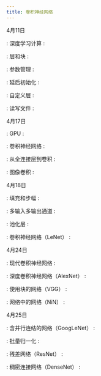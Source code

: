 ```yaml
---
title: 卷积神经网络
---
```


4月11日

: 深度学习计算
  : [<span class="iconfont icon-xiaoshuo-copy"></span>](https://zh-v2.d2l.ai/chapter_deep-learning-computation/index.html)

: 层和块
  : [<span class="iconfont icon-xiaoshuo-copy"></span>](https://zh-v2.d2l.ai/chapter_deep-learning-computation/model-construction.html)

: 参数管理
  : [<span class="iconfont icon-xiaoshuo-copy"></span>](https://zh-v2.d2l.ai/chapter_deep-learning-computation/parameters.html)

: 延后初始化
  : [<span class="iconfont icon-xiaoshuo-copy"></span>](https://zh-v2.d2l.ai/chapter_deep-learning-computation/deferred-init.html)

: 自定义层
  : [<span class="iconfont icon-xiaoshuo-copy"></span>](https://zh-v2.d2l.ai/chapter_deep-learning-computation/custom-layer.html)

: 读写文件
  : [<span class="iconfont icon-xiaoshuo-copy"></span>](https://zh-v2.d2l.ai/chapter_deep-learning-computation/read-write.html)


4月17日

: GPU
  : [<span class="iconfont icon-xiaoshuo-copy"></span>](https://zh-v2.d2l.ai/chapter_deep-learning-computation/use-gpu.html)

: 卷积神经网络
  : [<span class="iconfont icon-xiaoshuo-copy"></span>](https://zh-v2.d2l.ai/chapter_convolutional-neural-networks/index.html)

: 从全连接层到卷积
  : [<span class="iconfont icon-xiaoshuo-copy"></span>](https://zh-v2.d2l.ai/chapter_convolutional-neural-networks/why-conv.html)

: 图像卷积
  : [<span class="iconfont icon-xiaoshuo-copy"></span>](https://zh-v2.d2l.ai/chapter_convolutional-neural-networks/conv-layer.html)


4月18日

: 填充和步幅
  : [<span class="iconfont icon-xiaoshuo-copy"></span>](https://zh-v2.d2l.ai/chapter_convolutional-neural-networks/padding-and-strides.html)

: 多输入多输出通道
  : [<span class="iconfont icon-xiaoshuo-copy"></span>](https://zh-v2.d2l.ai/chapter_convolutional-neural-networks/channels.html)

: 池化层
  : [<span class="iconfont icon-xiaoshuo-copy"></span>](https://zh-v2.d2l.ai/chapter_convolutional-neural-networks/pooling.html)

: 卷积神经网络（LeNet）
  : [<span class="iconfont icon-xiaoshuo-copy"></span>](https://zh-v2.d2l.ai/chapter_convolutional-neural-networks/lenet.html)


4月24日

: 现代卷积神经网络
  : [<span class="iconfont icon-xiaoshuo-copy"></span>](https://zh-v2.d2l.ai/chapter_convolutional-modern/index.html)

: 深度卷积神经网络（AlexNet）
  : [<span class="iconfont icon-xiaoshuo-copy"></span>](https://zh-v2.d2l.ai/chapter_convolutional-modern/alexnet.html)

: 使用块的网络（VGG）
  : [<span class="iconfont icon-xiaoshuo-copy"></span>](https://zh-v2.d2l.ai/chapter_convolutional-modern/vgg.html)

: 网络中的网络（NiN）
  : [<span class="iconfont icon-xiaoshuo-copy"></span>](https://zh-v2.d2l.ai/chapter_convolutional-modern/nin.html)


4月25日

: 含并行连结的网络（GoogLeNet）
  : [<span class="iconfont icon-xiaoshuo-copy"></span>](https://zh-v2.d2l.ai/chapter_convolutional-modern/googlenet.html)

: 批量归一化
  : [<span class="iconfont icon-xiaoshuo-copy"></span>](https://zh-v2.d2l.ai/chapter_convolutional-modern/batch-norm.html)

: 残差网络（ResNet）
  : [<span class="iconfont icon-xiaoshuo-copy"></span>](https://zh-v2.d2l.ai/chapter_convolutional-modern/resnet.html)

: 稠密连接网络（DenseNet）
  : [<span class="iconfont icon-xiaoshuo-copy"></span>](https://zh-v2.d2l.ai/chapter_convolutional-modern/densenet.html)

